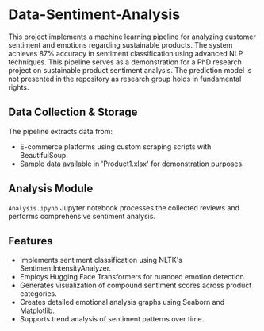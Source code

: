 # Data-Sentiment-Analysis

This project implements a machine learning pipeline for analyzing customer sentiment and emotions regarding sustainable products. The system achieves 87% accuracy in sentiment classification using advanced NLP techniques.
This pipeline serves as a demonstration for a PhD research project on sustainable product sentiment analysis. The prediction model is not presented in the repository as research group holds in fundamental rights. 

## Data Collection & Storage
The pipeline extracts data from: </br>
- E-commerce platforms using custom scraping scripts with BeautifulSoup.</br>
- Sample data available in 'Product1.xlsx' for demonstration purposes.

## Analysis Module 
`Analysis.ipynb` Jupyter notebook processes the collected reviews and performs comprehensive sentiment analysis.

## Features
- Implements sentiment classification using NLTK's SentimentIntensityAnalyzer.
- Employs Hugging Face Transformers for nuanced emotion detection.
- Generates visualization of compound sentiment scores across product categories.
- Creates detailed emotional analysis graphs using Seaborn and Matplotlib.
- Supports trend analysis of sentiment patterns over time.


